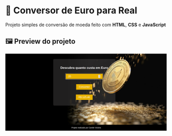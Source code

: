 # 💱 Conversor de Euro para Real

Projeto simples de conversão de moeda feito com **HTML**, **CSS** e **JavaScript**


## 🖼️ Preview do projeto

![Preview do Conversor](./menu-projeto/assets%20/img/print-home.png)